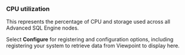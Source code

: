 ### CPU utilization

This represents the percentage of CPU and storage used across all Advanced SQL Engine nodes.

Select **Configure** for registering and configuration options, including registering your system to retrieve data from Viewpoint to display here.


